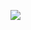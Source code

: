 [![](https://img.shields.io/badge/LinkedIn-0077B5?style=for-the-badge&logo=linkedin&logoColor=white)](https://www.linkedin.com/groups/13937070/)
